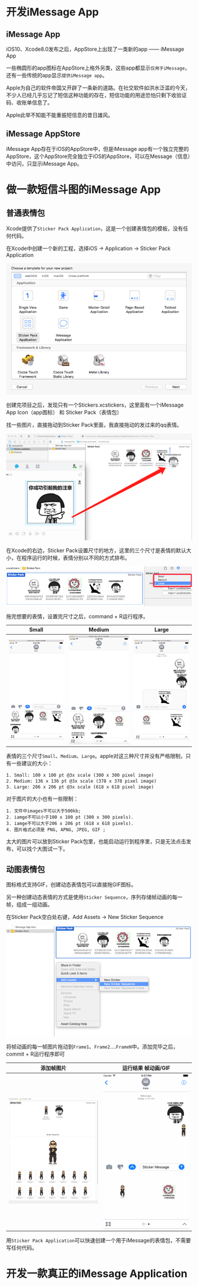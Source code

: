 # 开发iMessage App

## iMessage App

iOS10、Xcode8.0发布之后，AppStore上出现了一类新的app —— iMessage App

一些椭圆形的app图标在AppStore上格外另类，这些app都显示`仅用于iMessage`，还有一些传统的app显示`提供iMessage app`。

Apple为自己的软件帝国又开辟了一条新的道路。在社交软件如洪水泛滥的今天，不少人已经几乎忘记了短信这种功能的存在，短信功能的用途恐怕只剩下收验证码、收账单信息了。

Apple此举不知能不能重振短信息的昔日雄风。

## iMessage AppStore

iMessage App存在于iOS的AppStore中，但是iMessage app有一个独立完整的AppStore，这个AppStore完全独立于iOS的AppStore，可以在Message（信息）中访问，只显示iMessage App。

# 做一款短信斗图的iMessage App

## 普通表情包

Xcode提供了`Sticker Pack Application`，这是一个创建表情包的模板，没有任何代码。

在Xcode中创建一个新的工程，选择iOS -> Application -> Sticker Pack Application

![img](https://github.com/mxdios/notebook/blob/master/notebooks/images/QQ20160921-1.png?raw=true)

创建完项目之后，发现只有一个Stickers.xcstickers，这里面有一个iMessage App Icon（app图标） 和 Sticker Pack（表情包）

找一些图片，直接拖动到Sticker Pack里面，我直接拖动的发过来的qq表情。

![img](https://github.com/mxdios/notebook/blob/master/notebooks/images/QQ20160921-2.png?raw=true)

在Xcode的右边，Sticker Pack设置尺寸的地方，这里的三个尺寸是表情的默认大小，在程序运行的时候，表情分别以不同的方式排布。

![img](https://github.com/mxdios/notebook/blob/master/notebooks/images/QQ20160921-7.png?raw=true)

拖完想要的表情，设置完尺寸之后，command + R运行程序。

|Small|Medium|Large|
|:---:|:---:|:---:|
|![img](https://github.com/mxdios/notebook/blob/master/notebooks/images/QQ20160921-3.png?raw=true)|![img](https://github.com/mxdios/notebook/blob/master/notebooks/images/QQ20160921-4.png?raw=true)|![img](https://github.com/mxdios/notebook/blob/master/notebooks/images/QQ20160921-6.png?raw=true)|

表情的三个尺寸`Small`、`Medium`、`Large`。apple对这三种尺寸并没有严格限制，只有一些建议的大小：

```
1. Small: 100 x 100 pt @3x scale (300 x 300 pixel image)
2. Medium: 136 x 136 pt @3x scale (378 x 378 pixel image)
3. Large: 206 x 206 pt @3x scale (618 x 618 pixel image)
```

对于图片的大小也有一些限制：

```
1. 文件中images不可以大于500kb;
2. iamge不可以小于100 x 100 pt (300 x 300 pixels).
3. iamge不可以大于206 x 206 pt (618 x 618 pixels).
4. 图片格式必须是 PNG, APNG, JPEG, GIF ;
```
太大的图片可以放到Sticker Pack包里，也能启动运行到程序里，只是无法点击发布，可以找个大图试一下。

## 动图表情包

图标格式支持GIF，创建动态表情包可以直接拖GIF图标。

另一种创建动态表情的方式是使用`Sticker Sequence`，序列存储帧动画的每一帧，组成一组动画。

在Sticker Pack空白处右键，Add Assets -> New Sticker Sequence

![img](https://github.com/mxdios/notebook/blob/master/notebooks/images/QQ20160921-5.png?raw=true)

将帧动画的每一帧图片拖动到`Frame1`、`Frame2`....`FrameN`中。添加完毕之后，commit + R运行程序即可

|添加帧图片|运行结果 帧动画/GIF|
|:---:|:---:|
|![img](https://github.com/mxdios/notebook/blob/master/notebooks/images/QQ20160921-8.png?raw=true)|![img](https://github.com/mxdios/notebook/blob/master/notebooks/images/QQ20160921-9.gif?raw=true)|

用`Sticker Pack Application`可以快速创建一个用于iMessage的表情包，不需要写任何代码。

# 开发一款真正的iMessage Application


